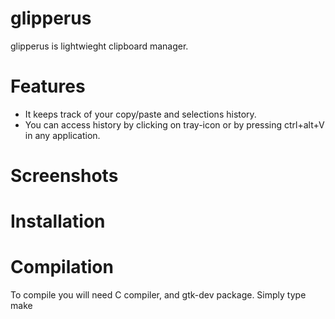 # glipperus
glipperus is lightwieght clipboard manager.
# Features
 - It keeps track of your copy/paste and selections history.
 - You can access history by clicking on tray-icon or by pressing ctrl+alt+V in any application.

# Screenshots

# Installation

# Compilation
To compile you will need C compiler, and gtk-dev package.
Simply type make
